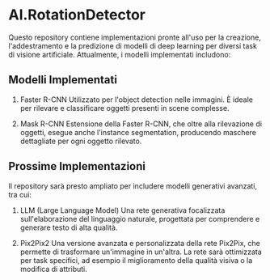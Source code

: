 # AI.RotationDetector
Questo repository contiene implementazioni pronte all'uso per la creazione, l'addestramento e la predizione di modelli di deep learning per diversi task di visione artificiale. Attualmente, i modelli implementati includono:

## Modelli Implementati
1. Faster R-CNN
    Utilizzato per l'object detection nelle immagini. È ideale per rilevare e classificare oggetti presenti in scene complesse.

2. Mask R-CNN
    Estensione della Faster R-CNN, che oltre alla rilevazione di oggetti, esegue anche l'instance segmentation, producendo maschere dettagliate per ogni oggetto rilevato.

## Prossime Implementazioni
Il repository sarà presto ampliato per includere modelli generativi avanzati, tra cui:

1. LLM (Large Language Model)
    Una rete generativa focalizzata sull'elaborazione del linguaggio naturale, progettata per comprendere e generare testo di alta qualità.

2. Pix2Pix2
    Una versione avanzata e personalizzata della rete Pix2Pix, che permette di trasformare un'immagine in un'altra. La rete sarà ottimizzata per task specifici, ad esempio il miglioramento della qualità visiva o la modifica di attributi.